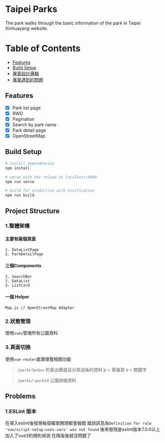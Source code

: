 # Taipei Parks

The park walks through the basic information of the park in Taipei Xinhuayang website.

# Table of Contents
  * [Features](#features)
  * [Build Setup](#build-setup)
  * [專案設計邏輯](#project-structure)
  * [專案遇到的問題](#problems)


## Features
- [x] Park list page
- [x] RWD
- [x] Pagination
- [x] Search by park name
- [x] Park detail page
- [x] OpenStreetMap

## Build Setup

``` bash
# install dependencies
npm install

# serve with hot reload at localhost:8080
npm run serve

# build for production with minification
npm run build
```

## Project Structure
### 1.整體架構
#### 主要有兩個頁面
    1. DataListPage
    2. ParkDetailPage
#### 三個Components
    1. SearchBar
    2. DataList
    3. ListCard
#### 一個 Helper
    Map.js // OpenStreetMap Adapter
### 2.狀態管理
使用`vuex`管理所有公園資料
### 3.頁面切換
使用`vue-router`處理導覽相關功能
> `/parks?p=&s=` 列表出篩選且分頁過後的資料
> p = 第幾頁
> s = 關鍵字

>`/parks/:parkId` 公園詳細資料

## Problems
### 1.ESLint 版本
在導入eslint後發現每個檔案開頭都會報錯
錯誤訊息為`Definition for rule 'vue/script-setup-uses-vars' was not found`
後來發現是eslint版本7.0.0以上加入了vue3的規則偵測
在降版後就沒問題了


